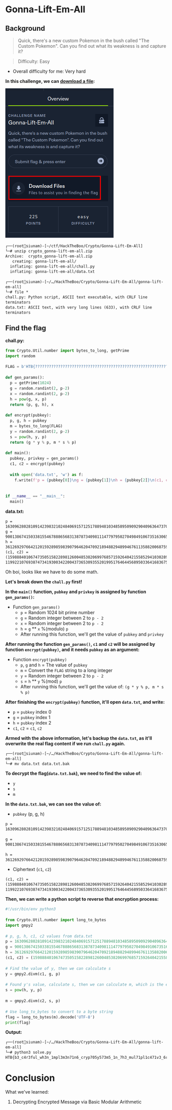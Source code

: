 # Gonna-Lift-Em-All

## Background

> Quick, there's a new custom Pokemon in the bush called "The Custom Pokemon". Can you find out what its weakness is and capture it?

> Difficulty: Easy

- Overall difficulty for me: Very hard

**In this challenge, we can [download a file](https://raw.githubusercontent.com/siunam321/CTF-Writeups/main/HackTheBoo/Crypto/Gonna-Lift-Em-All/crypto_gonna-lift-em-all.zip):**

![](https://raw.githubusercontent.com/siunam321/CTF-Writeups/main/HackTheBoo/Crypto/Gonna-Lift-Em-All/images/a1.png)

```
┌──(root🌸siunam)-[~/ctf/HackTheBoo/Crypto/Gonna-Lift-Em-All]
└─# unzip crypto_gonna-lift-em-all.zip 
Archive:  crypto_gonna-lift-em-all.zip
   creating: gonna-lift-em-all/
  inflating: gonna-lift-em-all/chall.py  
  inflating: gonna-lift-em-all/data.txt

┌──(root🌸siunam)-[~/…/HackTheBoo/Crypto/Gonna-Lift-Em-All/gonna-lift-em-all]
└─# file *                                                    
chall.py: Python script, ASCII text executable, with CRLF line terminators
data.txt: ASCII text, with very long lines (633), with CRLF line terminators
```

## Find the flag

**chall.py:**
```py
from Crypto.Util.number import bytes_to_long, getPrime
import random

FLAG = b'HTB{??????????????????????????????????????????????????????????????????????}'

def gen_params():
  p = getPrime(1024)
  g = random.randint(2, p-2)
  x = random.randint(2, p-2)
  h = pow(g, x, p)
  return (p, g, h), x

def encrypt(pubkey):
  p, g, h = pubkey
  m = bytes_to_long(FLAG)
  y = random.randint(2, p-2)
  s = pow(h, y, p)
  return (g * y % p, m * s % p)

def main():
  pubkey, privkey = gen_params()
  c1, c2 = encrypt(pubkey)

  with open('data.txt', 'w') as f:
    f.write(f'p = {pubkey[0]}\ng = {pubkey[1]}\nh = {pubkey[2]}\n(c1, c2) = ({c1}, {c2})\n')


if __name__ == "__main__":
  main()
```

**data.txt:**
```
p = 163096280281091423983210248406915712517889481034858950909290409636473708049935881617682030048346215988640991054059665720267702269812372029514413149200077540372286640767440712609200928109053348791072129620291461211782445376287196340880230151621619967077864403170491990385250500736122995129377670743204192511487
g = 90013867415033815546788865683138787340981114779795027049849106735163065530238112558925433950669257882773719245540328122774485318132233380232659378189294454934415433502907419484904868579770055146403383222584313613545633012035801235443658074554570316320175379613006002500159040573384221472749392328180810282909
h = 36126929766421201592898598390796462047092189488294899467611358820068759559145016809953567417997852926385712060056759236355651329519671229503584054092862591820977252929713375230785797177168714290835111838057125364932429350418633983021165325131930984126892231131770259051468531005183584452954169653119524751729
(c1, c2) = (159888401067473505158228981260048538206997685715926404215585294103028971525122709370069002987651820789915955483297339998284909198539884370216675928669717336010990834572641551913464452325312178797916891874885912285079465823124506696494765212303264868663818171793272450116611177713890102083844049242593904824396, 119922107693874734193003422004373653093552019951764644568950336416836757753914623024010126542723403161511430245803749782677240741425557896253881748212849840746908130439957915793292025688133503007044034712413879714604088691748282035315237472061427142978538459398404960344186573668737856258157623070654311038584)
```

Oh boi, looks like we have to do some math.

**Let's break down the `chall.py` first!**

**In the `main()` function, `pubkey` and `privkey` is assigned by function `gen_params()`:**
- Function `gen_params()`
	- `p` = Random 1024 bit prime number
	- `g` = Random integer between 2 to `p - 2`
	- `x` = Random integer between 2 to `p - 2`
	- `h` = `g` ** `x` %(modulo) `p`
	- After running this function, we'll get the value of `pubkey` and `privkey`

**After running the function `gen_params()`, `c1` and `c2` will be assigned by function `encrypt(pubkey)`, and it needs `pubkey` as an argument:**
- Function `encrypt(pubkey)`
	- `p`, `g` and `h` = The value of `pubkey`
	- `m` = Convert the `FLAG` string to a long integer
	- `y` = Random integer between 2 to `p - 2`
	- `s` = `h` ** `y` %(mod) `p`
	- After running this function, we'll get the value of: `(g * y % p, m * s % p)`

**After finishing the `encrypt(pubkey)` function, it'll open `data.txt`, and write:**
- `p` = `pubkey` index 0
- `g` = `pubkey` index 1
- `h` = `pubkey` index 2
- `c1`, `c2` = `c1`, `c2`

**Armed with the above information, let's backup the `data.txt`, as it'll overwrite the real flag content if we run `chall.py` again.**
```
┌──(root🌸siunam)-[~/…/HackTheBoo/Crypto/Gonna-Lift-Em-All/gonna-lift-em-all]
└─# mv data.txt data.txt.bak
```

**To decrypt the flag(`data.txt.bak`), we need to find the value of:**
- `y`
- `s`
- `m`

**In the `data.txt.bak`, we can see the value of:**
- `pubkey` (p, g, h)

```
p = 163096280281091423983210248406915712517889481034858950909290409636473708049935881617682030048346215988640991054059665720267702269812372029514413149200077540372286640767440712609200928109053348791072129620291461211782445376287196340880230151621619967077864403170491990385250500736122995129377670743204192511487

g = 90013867415033815546788865683138787340981114779795027049849106735163065530238112558925433950669257882773719245540328122774485318132233380232659378189294454934415433502907419484904868579770055146403383222584313613545633012035801235443658074554570316320175379613006002500159040573384221472749392328180810282909

h = 36126929766421201592898598390796462047092189488294899467611358820068759559145016809953567417997852926385712060056759236355651329519671229503584054092862591820977252929713375230785797177168714290835111838057125364932429350418633983021165325131930984126892231131770259051468531005183584452954169653119524751729
```

- Ciphertext (`c1`, `c2`)

```
(c1, c2) = (159888401067473505158228981260048538206997685715926404215585294103028971525122709370069002987651820789915955483297339998284909198539884370216675928669717336010990834572641551913464452325312178797916891874885912285079465823124506696494765212303264868663818171793272450116611177713890102083844049242593904824396, 119922107693874734193003422004373653093552019951764644568950336416836757753914623024010126542723403161511430245803749782677240741425557896253881748212849840746908130439957915793292025688133503007044034712413879714604088691748282035315237472061427142978538459398404960344186573668737856258157623070654311038584)
```

**Then, we can write a python script to reverse that encryption process:**
```py
#!/usr/bin/env python3

from Crypto.Util.number import long_to_bytes
import gmpy2

# p, g, h, c1, c2 values from data.txt
p = 163096280281091423983210248406915712517889481034858950909290409636473708049935881617682030048346215988640991054059665720267702269812372029514413149200077540372286640767440712609200928109053348791072129620291461211782445376287196340880230151621619967077864403170491990385250500736122995129377670743204192511487
g = 90013867415033815546788865683138787340981114779795027049849106735163065530238112558925433950669257882773719245540328122774485318132233380232659378189294454934415433502907419484904868579770055146403383222584313613545633012035801235443658074554570316320175379613006002500159040573384221472749392328180810282909
h = 36126929766421201592898598390796462047092189488294899467611358820068759559145016809953567417997852926385712060056759236355651329519671229503584054092862591820977252929713375230785797177168714290835111838057125364932429350418633983021165325131930984126892231131770259051468531005183584452954169653119524751729
(c1, c2) = (159888401067473505158228981260048538206997685715926404215585294103028971525122709370069002987651820789915955483297339998284909198539884370216675928669717336010990834572641551913464452325312178797916891874885912285079465823124506696494765212303264868663818171793272450116611177713890102083844049242593904824396, 119922107693874734193003422004373653093552019951764644568950336416836757753914623024010126542723403161511430245803749782677240741425557896253881748212849840746908130439957915793292025688133503007044034712413879714604088691748282035315237472061427142978538459398404960344186573668737856258157623070654311038584)

# Find the value of y, then we can calculate s
y = gmpy2.divm(c1, g, p)

# Found y's value, calculate s, then we can calculate m, which is the encrypted flag
s = pow(h, y, p)

m = gmpy2.divm(c2, s, p)

# Use long_to_bytes to convert to a byte string
flag = long_to_bytes(m).decode('UTF-8')
print(flag)
```

**Output:**
```
┌──(root🌸siunam)-[~/…/HackTheBoo/Crypto/Gonna-Lift-Em-All/gonna-lift-em-all]
└─# python3 solve.py
HTB{b3_c4r3ful_wh3n_1mpl3m3n71n6_cryp705y573m5_1n_7h3_mul71pl1c471v3_6r0up}
```

# Conclusion

What we've learned:

1. Decrypting Encrypted Message via Basic Modular Arithmetic